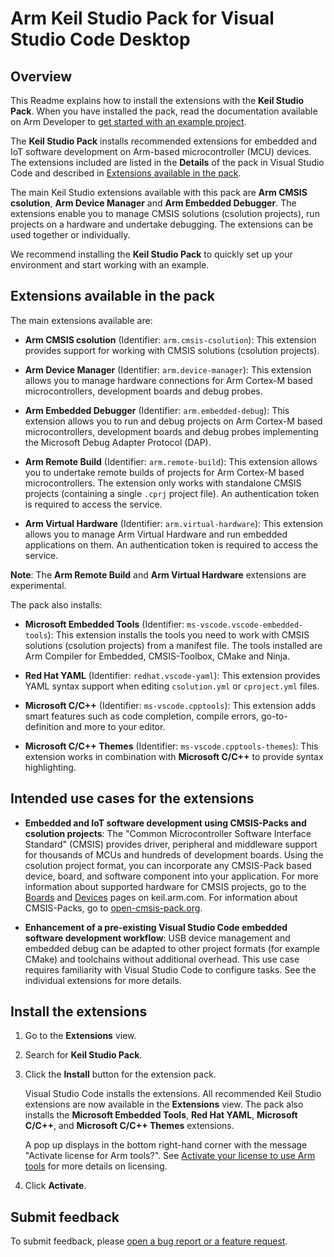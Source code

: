 # Arm Keil Studio Pack for Visual Studio Code Desktop

## Overview

This Readme explains how to install the extensions with the **Keil Studio Pack**. When you have installed the pack, read the documentation available on Arm Developer to [get started with an example project](https://developer.arm.com/documentation/108029/latest/Get-started-with-an-example-project).

The **Keil Studio Pack** installs recommended extensions for embedded and IoT software development on Arm-based microcontroller (MCU) devices. The extensions included are listed in the **Details** of the pack in Visual Studio Code and described in [Extensions available in the pack](#extensions-available-in-the-pack).

The main Keil Studio extensions available with this pack are **Arm CMSIS csolution**, **Arm Device Manager** and **Arm Embedded Debugger**. The extensions enable you to manage CMSIS solutions (csolution projects), run projects on a hardware and undertake debugging. The extensions can be used together or individually. 

We recommend installing the **Keil Studio Pack** to quickly set up your environment and start working with an example.

## Extensions available in the pack

The main extensions available are:

- **Arm CMSIS csolution** (Identifier: `arm.cmsis-csolution`): This extension provides support for working with CMSIS solutions (csolution projects).

- **Arm Device Manager** (Identifier: `arm.device-manager`): This extension allows you to manage hardware connections for Arm Cortex-M based microcontrollers, development boards and debug probes.

- **Arm Embedded Debugger** (Identifier: `arm.embedded-debug`): This extension allows you to run and debug projects on Arm Cortex-M based microcontrollers, development boards and debug probes implementing the Microsoft Debug Adapter Protocol (DAP).

- **Arm Remote Build** (Identifier: `arm.remote-build`): This extension allows you to undertake remote builds of projects for Arm Cortex-M based microcontrollers. The extension only works with standalone CMSIS projects (containing a single `.cprj` project file). An authentication token is required to access the service.

- **Arm Virtual Hardware** (Identifier: `arm.virtual-hardware`): This extension allows you to manage Arm Virtual Hardware and run embedded applications on them. An authentication token is required to access the service.

**Note**: The **Arm Remote Build** and **Arm Virtual Hardware** extensions are experimental.

The pack also installs:
 
- **Microsoft Embedded Tools** (Identifier: `ms-vscode.vscode-embedded-tools`): This extension installs the tools you need to work with CMSIS solutions (csolution projects) from a manifest file. The tools installed are Arm Compiler for Embedded, CMSIS-Toolbox, CMake and Ninja.

- **Red Hat YAML** (Identifier: `redhat.vscode-yaml`): This extension provides YAML syntax support when editing `csolution.yml` or `cproject.yml` files.

- **Microsoft C/C++** (Identifier: `ms-vscode.cpptools`): This extension adds smart features such as code completion, compile errors, go-to-definition and more to your editor.

- **Microsoft C/C++ Themes** (Identifier: `ms-vscode.cpptools-themes`): This extension works in combination with **Microsoft C/C++** to provide syntax highlighting.

## Intended use cases for the extensions

- **Embedded and IoT software development using CMSIS-Packs and csolution projects**: The "Common Microcontroller Software Interface Standard" (CMSIS) provides driver, peripheral and middleware support for thousands of MCUs and hundreds of development boards. Using the csolution project format, you can incorporate any CMSIS-Pack based device, board, and software component into your application. For more information about supported hardware for CMSIS projects, go to the [Boards](https://www.keil.arm.com/boards/) and [Devices](https://www.keil.arm.com/devices/) pages on keil.arm.com. For information about CMSIS-Packs, go to [open-cmsis-pack.org](https://www.open-cmsis-pack.org/index.html).

- **Enhancement of a pre-existing Visual Studio Code embedded software development workflow**: USB device management and embedded debug can be adapted to other project formats (for example CMake) and toolchains without additional overhead. This use case requires familiarity with Visual Studio Code to configure tasks. See the individual extensions for more details.

## Install the extensions

1. Go to the **Extensions** view.

1. Search for **Keil Studio Pack**.

1. Click the **Install** button for the extension pack.

    Visual Studio Code installs the extensions. 
    All recommended Keil Studio extensions are now available in the **Extensions** view. The pack also installs the **Microsoft Embedded Tools**, **Red Hat YAML**, **Microsoft C/C++**, and **Microsoft C/C++ Themes** extensions.

    A pop up displays in the bottom right-hand corner with the message "Activate license for Arm tools?". See [Activate your license to use Arm tools](https://developer.arm.com/documentation/108029/latest/Activate-your-license-to-use-Arm-tools) for more details on licensing.

1. Click **Activate**.

## Submit feedback

To submit feedback, please [open a bug report or a feature request](https://github.com/Arm-Software/vscode-keil-studio-pack/issues/new/choose).